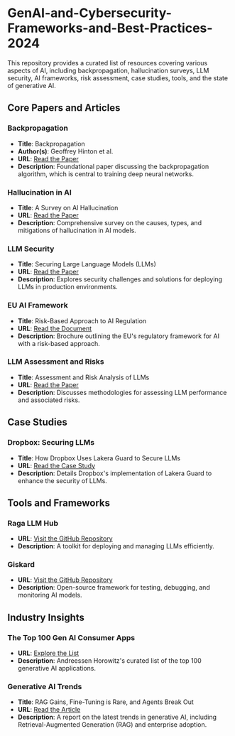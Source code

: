 # GenAI-and-Cybersecurity-Frameworks-and-Best-Practices-2024

This repository provides a curated list of resources covering various aspects of AI, including backpropagation, hallucination surveys, LLM security, AI frameworks, risk assessment, case studies, tools, and the state of generative AI.

## Core Papers and Articles

### Backpropagation
- **Title**: Backpropagation
- **Author(s)**: Geoffrey Hinton et al.
- **URL**: [Read the Paper](http://www.cs.toronto.edu/~hinton/absps/naturebp.pdf)
- **Description**: Foundational paper discussing the backpropagation algorithm, which is central to training deep neural networks.

### Hallucination in AI
- **Title**: A Survey on AI Hallucination
- **URL**: [Read the Paper](https://arxiv.org/pdf/2404.18930)
- **Description**: Comprehensive survey on the causes, types, and mitigations of hallucination in AI models.

### LLM Security
- **Title**: Securing Large Language Models (LLMs)
- **URL**: [Read the Paper](https://arxiv.org/pdf/2403.12503v1)
- **Description**: Explores security challenges and solutions for deploying LLMs in production environments.

### EU AI Framework
- **Title**: Risk-Based Approach to AI Regulation
- **URL**: [Read the Document](https://2021.ai/wp-content/uploads/2021/06/eu-regulations-brochure.pdf)
- **Description**: Brochure outlining the EU's regulatory framework for AI with a risk-based approach.

### LLM Assessment and Risks
- **Title**: Assessment and Risk Analysis of LLMs
- **URL**: [Read the Paper](https://arxiv.org/abs/2402.15770)
- **Description**: Discusses methodologies for assessing LLM performance and associated risks.

## Case Studies

### Dropbox: Securing LLMs
- **Title**: How Dropbox Uses Lakera Guard to Secure LLMs
- **URL**: [Read the Case Study](https://dropbox.tech/security/how-we-use-lakera-guard-to-secure-our-llms)
- **Description**: Details Dropbox's implementation of Lakera Guard to enhance the security of LLMs.

## Tools and Frameworks

### Raga LLM Hub
- **URL**: [Visit the GitHub Repository](https://github.com/raga-ai-hub/raga-llm-hub)
- **Description**: A toolkit for deploying and managing LLMs efficiently.

### Giskard
- **URL**: [Visit the GitHub Repository](https://github.com/Giskard-AI)
- **Description**: Open-source framework for testing, debugging, and monitoring AI models.

## Industry Insights

### The Top 100 Gen AI Consumer Apps
- **URL**: [Explore the List](https://a16z.com/100-Gen-AI-Apps/)
- **Description**: Andreessen Horowitz's curated list of the top 100 generative AI applications.

### Generative AI Trends
- **Title**: RAG Gains, Fine-Tuning is Rare, and Agents Break Out
- **URL**: [Read the Article](https://menlovc.com/2024-the-state-of-generative-ai-in-the-enterprise/)
- **Description**: A report on the latest trends in generative AI, including Retrieval-Augmented Generation (RAG) and enterprise adoption.


